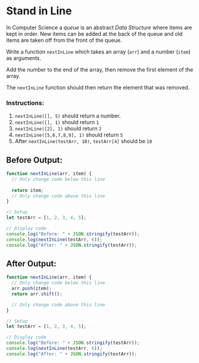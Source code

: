 # Stand in Line

In Computer Science a _queue_ is an abstract _Data Structure_ where items are kept in order. New items can be added at the back of the queue and old items are taken off from the front of the queue.

Write a function `nextInLine` which takes an array (`arr`) and a number (`item`) as arguments.

Add the number to the end of the array, then remove the first element of the array.

The `nextInLine` function should then return the element that was removed.

### Instructions:
1. `nextInLine([], 5)` should return a number.
2. `nextInLine([], 1)` should return `1`
3. `nextInLine([2], 1)` should return `2`
4. `nextInLine([5,6,7,8,9], 1)` should return `5`
5. After `nextInLine(testArr, 10)`, `testArr[4]` should be `10`

## Before Output:
```javascript
function nextInLine(arr, item) {
  // Only change code below this line
  
  return item;
  // Only change code above this line
}

// Setup
let testArr = [1, 2, 3, 4, 5];

// Display code
console.log("Before: " + JSON.stringify(testArr));
console.log(nextInLine(testArr, 6));
console.log("After: " + JSON.stringify(testArr));
```

## After Output:
```javascript
function nextInLine(arr, item) {
  // Only change code below this line
  arr.push(item);
  return arr.shift();

  // Only change code above this line
}

// Setup
let testArr = [1, 2, 3, 4, 5];

// Display code
console.log("Before: " + JSON.stringify(testArr));
console.log(nextInLine(testArr, 6));
console.log("After: " + JSON.stringify(testArr));
```